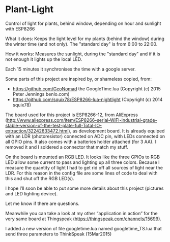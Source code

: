 # Plant-Light
Control of light for plants, behind window, depending on hour and sunlight with ESP8266

What it does:
Keeps the light level for my plants (behind the window) during the winter time (and not only).
The "standard day" is from 6:00 to 22:00.

How it works:
Measures the sunlight, during the "standard day" and if it is not enough it lights up the local LED.

Each 15 minutes it synchronises the time with a google server.

Some parts of this project are inspired by, or shameless copied, from:
  - https://github.com/GeoNomad   the GoogleTime.lua (Copyright (c) 2015 Peter Jennings benlo.com)
  - https://github.com/squix78/ESP8266-lua-nightlight (Copyright (c) 2014 squix78)
    
The board used for this project is ESP8266-12, from AliExpress (http://www.aliexpress.com/item/ESP8266-serial-WIFI-industrial-grade-stable-version-of-the-test-plate-full-Total-IO-extraction/32242633472.html), as development board. It is already equiped with an LDR (photoresistor) connected on ADC pin, with LEDs connected on all GPIO pins. It also comes with a batteries holder attached (for 3 AA). I removed it and I soldered a connector that match my stuff.

On the board is mounted an RGB LED. It looks like the three GPIOs to RGB LED allow some current to pass and lighting up all three colors. Because I measure the quantity of light I had to get rid off all sources of light near the LDR. For this reason in the config file are some lines of code to deal with this and shut off the RGB LED(s).

I hope I’ll soon be able to put some more details about this project (pictures and LED lighting device).

Let me know if there are questions.

Meanwhile you can take a look at my other “application in action” for the very same board at Thingspeak (https://thingspeak.com/channels/15699).

I added a new version of file googletime.lua named googletime_TS.lua that send three parameters to ThinkSpeak (15Mar2015)
